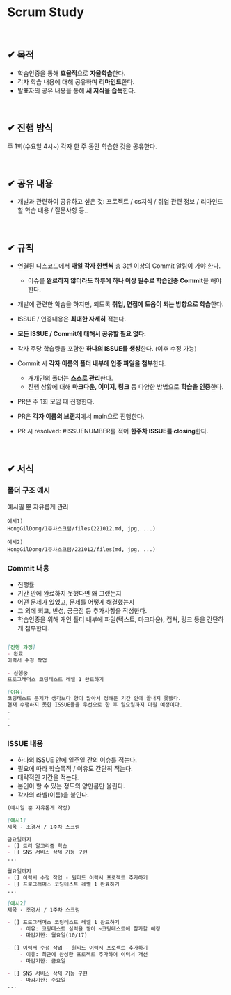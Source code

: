 # Scrum Study

<br>

## ✔ 목적
- 학습인증을 통해 **효율적**으로 **자율학습**한다.
- 각자 학습 내용에 대해 공유하며 **리마인드**한다.
- 발표자의 공유 내용을 통해 **새 지식을 습득**한다.

<br>

## ✔ 진행 방식
주 1회(수요일 4시~) 각자 한 주 동안 학습한 것을 공유한다.

<br>

## ✔ 공유 내용
- 개발과 관련하여 공유하고 싶은 것: 프로젝트 / cs지식 / 취업 관련 정보 / 리마인드 할 학습 내용 / 질문사항 등..

<br>

## ✔ 규칙
- 연결된 디스코드에서 **매일 각자 한번씩** 총 3번 이상의 Commit 알림이 가야 한다.
    - 이슈를 **완료하지 않더라도 하루에 하나 이상 필수로 학습인증 Commit**을 해야한다.
- 개발에 관련한 학습을 하지만, 되도록 **취업, 면접에 도움이 되는 방향으로 학습**한다.
- ISSUE / 인증내용은 **최대한 자세히** 적는다.
- **모든 ISSUE / Commit에 대해서 공유할 필요 없다.**

- 각자 주당 학습량을 포함한 **하나의 ISSUE를 생성**한다. (이후 수정 가능)
- Commit 시 **각자 이름의 폴더 내부에 인증 파일을 첨부**한다.
    - 개개인의 폴더는 **스스로 관리**한다.
    - 진행 상황에 대해 **마크다운, 이미지, 링크** 등 다양한 방법으로 **학습을 인증**한다.
    
- PR은 주 1회 모임 때 진행한다.
- PR은 **각자 이름의 브랜치**에서 main으로 진행한다.
- PR 시 resolved: #ISSUENUMBER를 적어 **한주차 ISSUE를 closing**한다.

<br>

## ✔ 서식

### 폴더 구조 예시
예시일 뿐 자유롭게 관리
```
예시1)
HongGilDong/1주차스크럼/files(221012.md, jpg, ...)

예시2)
HongGilDong/1주차스크럼/221012/files(md, jpg, ...)
```

### Commit 내용
  - 진행률
  - 기간 안에 완료하지 못했다면 왜 그랬는지
  - 어떤 문제가 있었고, 문제를 어떻게 해결했는지
  - 그 외에 회고, 반성, 궁금점 등 추가사항을 작성한다.
  - 학습인증을 위해 개인 폴더 내부에 파일(텍스트, 마크다운), 캡쳐, 링크 등을 간단하게 첨부한다.

```markdown

[진행 과정]
- 완료
이력서 수정 작업

- 진행중
프로그래머스 코딩테스트 레벨 1 완료하기

[이유]
코딩테스트 문제가 생각보다 양이 많아서 정해둔 기간 안에 끝내지 못했다.
현재 수행하지 못한 ISSUE들을 우선으로 한 후 일요일까지 마칠 예정이다.
.
.
.

```

### ISSUE 내용
  - 하나의 ISSUE 안에 일주일 간의 이슈를 적는다.
  - 필요에 따라 학습목적 / 이유도 간단히 적는다.
  - 대략적인 기간을 적는다.
  - 본인이 할 수 있는 정도의 양만큼만 올린다.
  - 각자의 라벨(이름)을 붙인다.

```markdown
(예시일 뿐 자유롭게 작성)

[예시1]
제목 - 조경서 / 1주차 스크럼

금요일까지
- [] 트리 알고리즘 학습
- [] SNS 서비스 삭제 기능 구현
...

월요일까지
- [] 이력서 수정 작업 - 원티드 이력서 프로젝트 추가하기
- [] 프로그래머스 코딩테스트 레벨 1 완료하기
...

[예시2]
제목 - 조경서 / 1주차 스크럼

- [] 프로그래머스 코딩테스트 레벨 1 완료하기
	- 이유: 코딩테스트 실력을 쌓아 ~코딩테스트에 참가할 예정
	- 마감기한: 월요일(10/17)

- [] 이력서 수정 작업 - 원티드 이력서 프로젝트 추가하기
	- 이유: 최근에 완성한 프로젝트 추가하여 이력서 개선
	- 마감기한: 금요일

- [] SNS 서비스 삭제 기능 구현
	- 마감기한: 수요일
...
```

